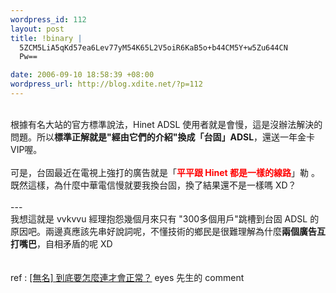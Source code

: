 ```yaml
--- 
wordpress_id: 112
layout: post
title: !binary |
  5ZCM5LiA5qKd57ea6Lev77yM54K65L2V5oiR6KaB5o+b44CM5Y+w5Zu644CN
  Pw==

date: 2006-09-10 18:58:39 +08:00
wordpress_url: http://blog.xdite.net/?p=112
---
```

<br />根據有名大站的官方標準說法，Hinet ADSL 使用者就是會慢，這是沒辦法解決的問題。所以<b>標準正解就是"經由它們的介紹"換成「台固」ADSL</b>，還送一年金卡 VIP喔。<br /><br />可是，台固最近在電視上強打的廣告就是「<font color="#ff0000"><b>平平跟 Hinet 都是一樣的線路</b></font>」勒 。既然這樣，為什麼中華電信慢就要我換台固，換了結果還不是一樣嗎 XD？<br /><br />---<br />我想這就是 vvkvvu 經理抱怨幾個月來只有 "300多個用戶"跳槽到台固 ADSL 的原因吧。兩邊真應該先串好說詞呢，不懂技術的鄉民是很難理解為什麼<b>兩個廣告互打嘴巴</b>，自相矛盾的呢 XD<br /><br /><br />ref : <a href="http://www.wretch.cc/blog/amarylliss&amp;article_id=9014794%20">[無名] 到底要怎麼連才會正常？</a> eyes 先生的 comment<br />
